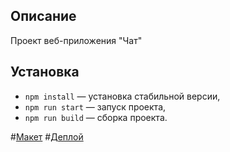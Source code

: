 ## Описание
Проект веб-приложения "Чат"

## Установка
- `npm install` — установка стабильной версии,
- `npm run start` — запуск проекта,
- `npm run build` — сборка проекта.

#[Макет](https://www.figma.com/file/9L5QgjcX5uxCiG4SWNDwJm/yandex-chat)
#[Деплой](elegant-newton-779b71.netlify.app)
